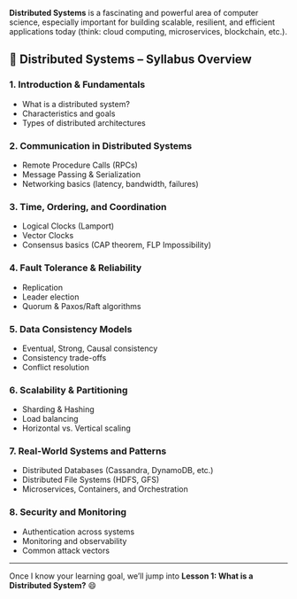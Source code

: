 **Distributed Systems** is a fascinating and powerful area of computer science, especially important for building scalable, resilient, and efficient applications today (think: cloud computing, microservices, blockchain, etc.).


## 🧭 Distributed Systems – Syllabus Overview

### **1. Introduction & Fundamentals**
- What is a distributed system?
- Characteristics and goals
- Types of distributed architectures

### **2. Communication in Distributed Systems**
- Remote Procedure Calls (RPCs)
- Message Passing & Serialization
- Networking basics (latency, bandwidth, failures)

### **3. Time, Ordering, and Coordination**
- Logical Clocks (Lamport)
- Vector Clocks
- Consensus basics (CAP theorem, FLP Impossibility)

### **4. Fault Tolerance & Reliability**
- Replication
- Leader election
- Quorum & Paxos/Raft algorithms

### **5. Data Consistency Models**
- Eventual, Strong, Causal consistency
- Consistency trade-offs
- Conflict resolution

### **6. Scalability & Partitioning**
- Sharding & Hashing
- Load balancing
- Horizontal vs. Vertical scaling

### **7. Real-World Systems and Patterns**
- Distributed Databases (Cassandra, DynamoDB, etc.)
- Distributed File Systems (HDFS, GFS)
- Microservices, Containers, and Orchestration

### **8. Security and Monitoring**
- Authentication across systems
- Monitoring and observability
- Common attack vectors

---

Once I know your learning goal, we’ll jump into **Lesson 1: What is a Distributed System?** 😄
